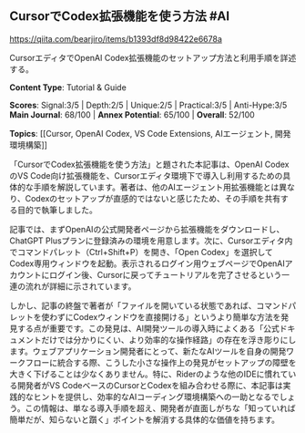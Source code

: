 ## CursorでCodex拡張機能を使う方法 #AI

https://qiita.com/bearjiro/items/b1393df8d98422e6678a

CursorエディタでOpenAI Codex拡張機能のセットアップ方法と利用手順を詳述する。

**Content Type**: Tutorial & Guide

**Scores**: Signal:3/5 | Depth:2/5 | Unique:2/5 | Practical:3/5 | Anti-Hype:3/5
**Main Journal**: 68/100 | **Annex Potential**: 65/100 | **Overall**: 52/100

**Topics**: [[Cursor, OpenAI Codex, VS Code Extensions, AIエージェント, 開発環境構築]]

「CursorでCodex拡張機能を使う方法」と題された本記事は、OpenAI CodexのVS Code向け拡張機能を、Cursorエディタ環境下で導入し利用するための具体的な手順を解説しています。著者は、他のAIエージェント用拡張機能とは異なり、Codexのセットアップが直感的ではないと感じたため、その手順を共有する目的で執筆しました。

記事では、まずOpenAIの公式開発者ページから拡張機能をダウンロードし、ChatGPT Plusプランに登録済みの環境を用意します。次に、Cursorエディタ内でコマンドパレット（Ctrl+Shift+P）を開き、「Open Codex」を選択してCodex専用ウィンドウを起動。表示されるログイン用ウェブページでOpenAIアカウントにログイン後、Cursorに戻ってチュートリアルを完了させるという一連の流れが詳細に示されています。

しかし、記事の終盤で著者が「ファイルを開いている状態であれば、コマンドパレットを使わずにCodexウィンドウを直接開ける」というより簡単な方法を発見する点が重要です。この発見は、AI開発ツールの導入時によくある「公式ドキュメントだけでは分かりにくい、より効率的な操作経路」の存在を浮き彫りにします。ウェブアプリケーション開発者にとって、新たなAIツールを自身の開発ワークフローに統合する際、こうした小さな操作上の発見がセットアップの障壁を大きく下げることは少なくありません。特に、Riderのような他のIDEに慣れている開発者がVS CodeベースのCursorとCodexを組み合わせる際に、本記事は実践的なヒントを提供し、効率的なAIコーディング環境構築への一助となるでしょう。この情報は、単なる導入手順を超え、開発者が直面しがちな「知っていれば簡単だが、知らないと躓く」ポイントを解消する具体的な価値を持ちます。